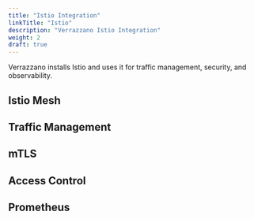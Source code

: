 ```yaml
---
title: "Istio Integration"
linkTitle: "Istio"
description: "Verrazzano Istio Integration" 
weight: 2
draft: true
---
```


Verrazzano installs Istio and uses it for traffic management, security, and observability.

## Istio Mesh
## Traffic Management
## mTLS
## Access Control
## Prometheus

